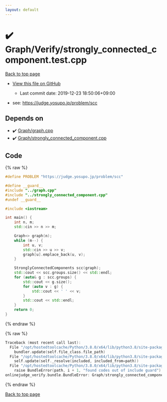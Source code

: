```yaml
---
layout: default
---
```


<!-- mathjax config similar to math.stackexchange -->
<script type="text/javascript" async
  src="https://cdnjs.cloudflare.com/ajax/libs/mathjax/2.7.5/MathJax.js?config=TeX-MML-AM_CHTML">
</script>
<script type="text/x-mathjax-config">
  MathJax.Hub.Config({
    TeX: { equationNumbers: { autoNumber: "AMS" }},
    tex2jax: {
      inlineMath: [ ['$','$'] ],
      processEscapes: true
    },
    "HTML-CSS": { matchFontHeight: false },
    displayAlign: "left",
    displayIndent: "2em"
  });
</script>

<script type="text/javascript" src="https://cdnjs.cloudflare.com/ajax/libs/jquery/3.4.1/jquery.min.js"></script>
<script src="https://cdn.jsdelivr.net/npm/jquery-balloon-js@1.1.2/jquery.balloon.min.js" integrity="sha256-ZEYs9VrgAeNuPvs15E39OsyOJaIkXEEt10fzxJ20+2I=" crossorigin="anonymous"></script>
<script type="text/javascript" src="../../../assets/js/copy-button.js"></script>
<link rel="stylesheet" href="../../../assets/css/copy-button.css" />


# :heavy_check_mark: Graph/Verify/strongly_connected_component.test.cpp

<a href="../../../index.html">Back to top page</a>

* <a href="{{ site.github.repository_url }}/blob/master/Graph/Verify/strongly_connected_component.test.cpp">View this file on GitHub</a>
    - Last commit date: 2019-12-23 18:50:06+09:00


* see: <a href="https://judge.yosupo.jp/problem/scc">https://judge.yosupo.jp/problem/scc</a>


## Depends on

* :heavy_check_mark: <a href="../../../library/Graph/graph.cpp.html">Graph/graph.cpp</a>
* :heavy_check_mark: <a href="../../../library/Graph/strongly_connected_component.cpp.html">Graph/strongly_connected_component.cpp</a>


## Code

<a id="unbundled"></a>
{% raw %}
```cpp
#define PROBLEM "https://judge.yosupo.jp/problem/scc"

#define __guard__
#include "../graph.cpp"
#include "../strongly_connected_component.cpp"
#undef __guard__

#include <iostream>

int main() {
    int n, m;
    std::cin >> n >> m;

    Graph<> graph(n);
    while (m--) {
        int u, v;
        std::cin >> u >> v;
        graph[u].emplace_back(u, v);
    }

    StronglyConnectedComponents scc(graph);
    std::cout << scc.groups.size() << std::endl;
    for (auto& g : scc.groups) {
        std::cout << g.size();
        for (auto v : g) {
            std::cout << ' ' << v;
        }
        std::cout << std::endl;
    }
    return 0;
}

```
{% endraw %}

<a id="bundled"></a>
{% raw %}
```cpp
Traceback (most recent call last):
  File "/opt/hostedtoolcache/Python/3.8.0/x64/lib/python3.8/site-packages/onlinejudge_verify/docs.py", line 328, in write_contents
    bundler.update(self.file_class.file_path)
  File "/opt/hostedtoolcache/Python/3.8.0/x64/lib/python3.8/site-packages/onlinejudge_verify/bundle.py", line 154, in update
    self.update(self._resolve(included, included_from=path))
  File "/opt/hostedtoolcache/Python/3.8.0/x64/lib/python3.8/site-packages/onlinejudge_verify/bundle.py", line 123, in update
    raise BundleError(path, i + 1, "found codes out of include guard")
onlinejudge_verify.bundle.BundleError: Graph/strongly_connected_component.cpp: line 6: found codes out of include guard

```
{% endraw %}

<a href="../../../index.html">Back to top page</a>

